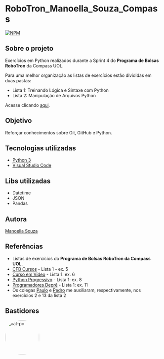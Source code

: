# RoboTron_Manoella_Souza_Compass
[![NPM](https://img.shields.io/npm/l/react)](https://github.com/manoellasouza/RoboTron_-Manoella_Souza-_Compass/blob/main/LICENSE) 

## Sobre o projeto
Exercícios em Python realizados durante a Sprint 4 do **Programa de Bolsas RoboTron** da Compass UOL. 

Para uma melhor organização as listas de exercícios estão divididas em duas pastas:
- Lista 1: Treinando Lógica e Sintaxe com Python
- Lista 2: Manipulação de Arquivos Python

Acesse clicando <a href="https://github.com/manoellasouza/RoboTron_Manoella_Souza_Compass/tree/develop">aqui</a>.

## Objetivo
Reforçar conhecimentos sobre Git, GitHub e Python.

## Tecnologias utilizadas
- <a href="https://www.python.org/downloads/">Python 3</a>
- <a href="https://code.visualstudio.com/">Visual Studio Code</a>

## Libs utilizadas
- Datetime 
- JSON
- Pandas

## Autora
<a href="https://www.linkedin.com/in/manoellasouza/">Manoella Souza</a>

## Referências
- Listas de exercícios do **Programa de Bolsas RoboTron da Compass UOL**.
- <a href="https://youtu.be/AqvSMMcybTI">CFB Cursos</a> - Lista 1 - ex. 5
- <a href="https://youtu.be/Qws8-E-YrlY">Curso em Vídeo</a> - Lista 1: ex. 6
- <a href="https://www.pythonprogressivo.net/2018/05/Calcular-Fatorial-Python-FOR-WHILE.html">Python Progressivo</a> - Lista 1: ex. 8
- <a href="https://programadoresdepre.com.br/como-calcular-data-e-hora-em-python/">Programadores Deprê</a> - Lista 1: ex. 11
- Os colegas <a href="https://github.com/phconte">Paulo</a> e <a href="https://github.com/PFrek">Pedro</a> me auxiliaram, respectivamente, nos exercícios 2 e 13 da lista 2

## Bastidores 

<img align="left" alt="cat-pc" height="110" style="border-radius:50px;" src="https://media3.giphy.com/media/2IGcITcJg09VK/giphy.gif">  




